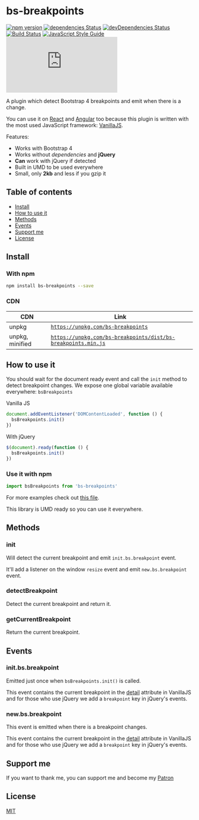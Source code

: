 # bs-breakpoints

[![npm version](https://img.shields.io/npm/v/bs-breakpoints.svg)](https://www.npmjs.com/package/bs-breakpoints)
[![dependencies Status](https://img.shields.io/david/Johann-S/bs-breakpoints.svg)](https://david-dm.org/Johann-S/bs-breakpoints)
[![devDependencies Status](https://img.shields.io/david/dev/Johann-S/bs-breakpoints.svg)](https://david-dm.org/Johann-S/bs-breakpoints?type=dev)
[![Build Status](https://img.shields.io/travis/Johann-S/bs-breakpoints/master.svg)](https://travis-ci.org/Johann-S/bs-breakpoints)
[![JavaScript Style Guide](https://img.shields.io/badge/code_style-standard-brightgreen.svg)](https://standardjs.com/)
[![JS gzip size](https://img.badgesize.io/Johann-S/bs-breakpoints/master/dist/bs-breakpoints.min.js?compression=gzip&label=JS+gzip+size)](https://github.com/Johann-S/bs-breakpoints/tree/master/dist/bs-breakpoints.min.js)

A plugin which detect Bootstrap 4 breakpoints and emit when there is a change.

You can use it on [React](https://stackblitz.com/edit/bs-breakpoints-react) and [Angular](https://stackblitz.com/edit/bs-breakpoints-angular) too because this plugin is written with the most used JavaScript framework: [VanillaJS](http://vanilla-js.com/).

Features:

- Works with Bootstrap 4
- Works without *dependencies* and **jQuery**
- **Can** work with jQuery if detected
- Built in UMD to be used everywhere
- Small, only **2kb** and less if you gzip it

## Table of contents

- [Install](#install)
- [How to use it](#how-to-use-it)
- [Methods](#methods)
- [Events](#events)
- [Support me](#support-me)
- [License](#license)

## Install

### With npm

```sh
npm install bs-breakpoints --save
```

### CDN

CDN | Link
------------ | -------------
unpkg | [`https://unpkg.com/bs-breakpoints`](https://unpkg.com/bs-breakpoints)
unpkg, minified | [`https://unpkg.com/bs-breakpoints/dist/bs-breakpoints.min.js`](https://unpkg.com/bs-breakpoints/dist/bs-breakpoints.min.js)

## How to use it

You should wait for the document ready event and call the `init` method to detect breakpoint changes.
We expose one global variable available everywhere: `bsBreakpoints`

Vanilla JS
```js
document.addEventListener('DOMContentLoaded', function () {
  bsBreakpoints.init()
})
```

With jQuery
```js
$(document).ready(function () {
  bsBreakpoints.init()
})
```

### Use it with npm

```js
import bsBreakpoints from 'bs-breakpoints'
```

For more examples check out [this file](https://github.com/Johann-S/bs-breakpoints/blob/master/tests/index.html).

This library is UMD ready so you can use it everywhere.

## Methods

### init

Will detect the current breakpoint and emit `init.bs.breakpoint` event.

It'll add a listener on the window `resize` event and emit `new.bs.breakpoint` event.

### detectBreakpoint

Detect the current breakpoint and return it.

### getCurrentBreakpoint

Return the current breakpoint.

## Events

### init.bs.breakpoint

Emitted just once when `bsBreakpoints.init()` is called.

This event contains the current breakpoint in the [detail](https://developer.mozilla.org/en-US/docs/Web/API/CustomEvent/detail) attribute in VanillaJS and for those who use jQuery we add a `breakpoint` key in jQuery's events.

### new.bs.breakpoint

This event is emitted when there is a breakpoint changes.

This event contains the current breakpoint in the [detail](https://developer.mozilla.org/en-US/docs/Web/API/CustomEvent/detail) attribute in VanillaJS and for those who use jQuery we add a `breakpoint` key in jQuery's events.

## Support me

If you want to thank me, you can support me and become my [Patron](https://www.patreon.com/jservoire)

## License

[MIT](https://github.com/Johann-S/bs-custom-file-input/blob/master/LICENSE)
